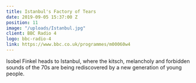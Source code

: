```yaml
---
title: Istanbul's Factory of Tears
date: 2019-09-05 15:37:00 Z
position: 11
image: "/uploads/Istanbul.jpg"
client: BBC Radio 4
logo: bbc-radio-4
link: https://www.bbc.co.uk/programmes/m00060w4
---
```


Isobel Finkel heads to Istanbul, where the kitsch, melancholy and forbidden sounds of the 70s are being rediscovered by a new generation of young people.